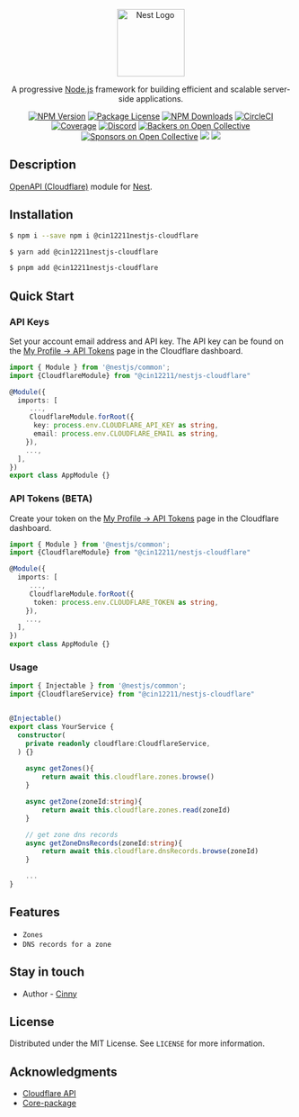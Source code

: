 <p align="center">
  <a href="http://nestjs.com/" target="blank"><img src="https://nestjs.com/img/logo-small.svg" width="120" alt="Nest Logo" /></a>
</p>

<p align="center">A progressive <a href="http://nodejs.org" target="blank">Node.js</a> framework for building efficient and scalable server-side applications.</p>
<p align="center">
  <a href="https://www.npmjs.com/~nestjscore"><img src="https://img.shields.io/npm/v/@nestjs/core.svg" alt="NPM Version" /></a>
  <a href="https://www.npmjs.com/~nestjscore"><img src="https://img.shields.io/npm/l/@nestjs/core.svg" alt="Package License" /></a>
  <a href="https://www.npmjs.com/~nestjscore"><img src="https://img.shields.io/npm/dm/@nestjs/core.svg" alt="NPM Downloads" /></a>
  <a href="https://circleci.com/gh/nestjs/nest" target="_blank"><img src="https://img.shields.io/circleci/build/github/nestjs/nest/master" alt="CircleCI" /></a>
  <a href="https://coveralls.io/github/nestjs/nest?branch=master"><img src="https://coveralls.io/repos/github/nestjs/nest/badge.svg?branch=master#5" alt="Coverage" /></a>
  <a href="https://discord.gg/G7Qnnhy" target="_blank"><img src="https://img.shields.io/badge/discord-online-brightgreen.svg" alt="Discord"/></a>
  <a href="https://opencollective.com/nest#backer"><img src="https://opencollective.com/nest/backers/badge.svg" alt="Backers on Open Collective" /></a>
  <a href="https://opencollective.com/nest#sponsor"><img src="https://opencollective.com/nest/sponsors/badge.svg" alt="Sponsors on Open Collective" /></a>
  <a href="https://paypal.me/kamilmysliwiec"><img src="https://img.shields.io/badge/Donate-PayPal-dc3d53.svg"/></a>
  <a href="https://twitter.com/nestframework"><img src="https://img.shields.io/twitter/follow/nestframework.svg?style=social&label=Follow"></a>
</p>
  <!--[![Backers on Open Collective](https://opencollective.com/nest/backers/badge.svg)](https://opencollective.com/nest#backer)
  [![Sponsors on Open Collective](https://opencollective.com/nest/sponsors/badge.svg)](https://opencollective.com/nest#sponsor)-->

## Description

[OpenAPI (Cloudflare)](https://developers.cloudflare.com/api/) module for [Nest](https://github.com/nestjs/nest).

## Installation

```bash
$ npm i --save npm i @cin12211nestjs-cloudflare 

$ yarn add @cin12211nestjs-cloudflare 

$ pnpm add @cin12211nestjs-cloudflare
```

## Quick Start

### API Keys

Set your account email address and API key.  The API key can be found on
the [My Profile -> API Tokens][api-tokens] page in the Cloudflare dashboard.

[api-tokens]: https://dash.cloudflare.com/profile/api-tokens

```typescript
import { Module } from '@nestjs/common';
import {CloudflareModule} from "@cin12211/nestjs-cloudflare"

@Module({
  imports: [
     ...,
     CloudflareModule.forRoot({
      key: process.env.CLOUDFLARE_API_KEY as string,
      email: process.env.CLOUDFLARE_EMAIL as string,
    }),
    ...,
  ],
})
export class AppModule {}

```


### API Tokens (BETA)

Create your token on the [My Profile -> API Tokens][api-tokens] page in the Cloudflare dashboard.

[api-tokens]: https://dash.cloudflare.com/profile/api-tokens

```typescript
import { Module } from '@nestjs/common';
import {CloudflareModule} from "@cin12211/nestjs-cloudflare"

@Module({
  imports: [
     ...,
     CloudflareModule.forRoot({
      token: process.env.CLOUDFLARE_TOKEN as string,
    }),
    ...,
  ],
})
export class AppModule {}

```


### Usage

```typescript
import { Injectable } from '@nestjs/common';
import {CloudflareService} from "@cin12211/nestjs-cloudflare"


@Injectable()
export class YourService {
  constructor(
    private readonly cloudflare:CloudflareService,
  ) {}
  
    async getZones(){
        return await this.cloudflare.zones.browse()
    }

    async getZone(zoneId:string){
        return await this.cloudflare.zones.read(zoneId)
    }

    // get zone dns records
    async getZoneDnsRecords(zoneId:string){
        return await this.cloudflare.dnsRecords.browse(zoneId)
    }

    ...
}
```


## Features

- `Zones`
- `DNS records for a zone`


## Stay in touch

- Author - [Cinny](https://github.com/cin12211)

## License

Distributed under the MIT License. See `LICENSE` for more information.

## Acknowledgments
* [Cloudflare API](https://developers.cloudflare.com/api/)
* [Core-package](https://github.com/cloudflare/node-cloudflare)